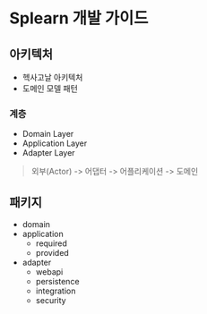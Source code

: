 # Splearn 개발 가이드

## 아키텍처

- 헥사고날 아키텍처
- 도메인 모델 패턴

### 계층

- Domain Layer
- Application Layer
- Adapter Layer

> 외부(Actor) -> 어댑터 -> 어플리케이션 -> 도메인

## 패키지

- domain
- application
    - required
    - provided
- adapter
    - webapi
    - persistence
    - integration
    - security

